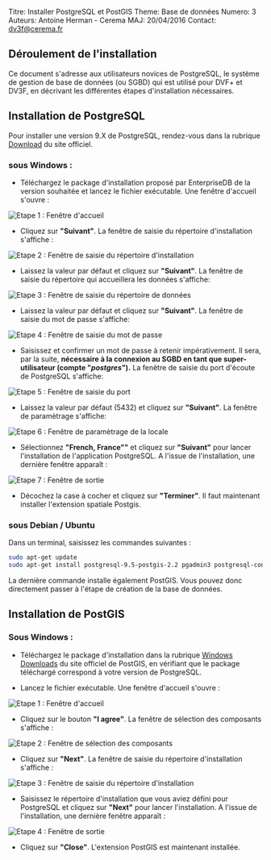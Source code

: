 Titre: Installer PostgreSQL et PostGIS
Theme: Base de données
Numero: 3
Auteurs: Antoine Herman - Cerema
MAJ: 20/04/2016
Contact: dv3f@cerema.fr

## Déroulement de l'installation

Ce document s'adresse aux utilisateurs novices de PostgreSQL, le système de gestion de base de données (ou SGBD)
qui est utilisé pour DVF+ et DV3F, en décrivant les différentes étapes d'installation nécessaires.

## Installation de PostgreSQL

Pour installer une version 9.X de PostgreSQL, rendez-vous dans la rubrique [Download](http://www.postgresql.org/download/) du site officiel. 


### sous Windows :

 * Téléchargez le package d'installation proposé par EnterpriseDB de la version souhaitée et lancez le fichier exécutable. 
Une fenêtre d'accueil s'ouvre :

![*Etape 1 : Fenêtre d'accueil*](ressources/postgresql-1.png "Installation PostgreSQL")

 * Cliquez sur **"Suivant"**. La fenêtre de saisie du répertoire d'installation s'affiche :

![*Etape 2 : Fenêtre de saisie du répertoire d'installation*](ressources/postgresql-2.png "Installation PostgreSQL")

 * Laissez la valeur par défaut et cliquez sur **"Suivant"**. La fenêtre de saisie du répertoire qui accueillera les données s'affiche:

![*Etape 3 : Fenêtre de saisie du répertoire de données*](ressources/postgresql-3.png "Installation PostgreSQL")

 * Laissez la valeur par défaut et cliquez sur **"Suivant"**. La fenêtre de saisie du mot de passe s'affiche:

![*Etape 4 : Fenêtre de saisie du mot de passe*](ressources/postgresql-4.png "Installation PostgreSQL")

 * Saisissez et confirmer un mot de passe à retenir impérativement. Il sera, par la suite, **nécessaire à la connexion
 au SGBD en tant que super-utilisateur (compte "_postgres_").** La fenêtre de saisie du port d'écoute de PostgreSQL s'affiche:

![*Etape 5 : Fenêtre de saisie du port*](ressources/postgresql-5.png "Installation PostgreSQL")

 * Laissez la valeur par défaut (5432) et  cliquez sur **"Suivant"**. La fenêtre de paramètrage s'affiche: 

![*Etape 6 : Fenêtre de paramètrage de la locale*](ressources/postgresql-6.png "Installation PostgreSQL")

 * Sélectionnez **"French, France""** et cliquez sur **"Suivant"** pour lancer l'installation de l'application PostgreSQL. A l'issue de l'installation,
 une dernière fenêtre apparaît :

![*Etape 7 : Fenêtre de sortie*](ressources/postgresql-7.png "Installation PostgreSQL")

* Décochez la case à cocher et cliquez sur **"Terminer"**. Il faut maintenant installer l'extension spatiale Postgis.

### sous Debian / Ubuntu

Dans un terminal, saisissez les commandes suivantes :

```bash
sudo apt-get update
sudo apt-get install postgresql-9.5-postgis-2.2 pgadmin3 postgresql-contrib-9.5
```

La dernière commande installe également PostGIS. Vous pouvez donc directement passer à l'étape de création de la base de données.

## Installation de PostGIS

### Sous Windows :

 * Téléchargez le package d'installation dans la rubrique [Windows Downloads](http://postgis.net/windows_downloads/) du site officiel de PostGIS, en vérifiant
 que le package téléchargé correspond à votre version de PostgreSQL.
 
 * Lancez le fichier exécutable. Une fenêtre d'accueil s'ouvre :
 
 ![*Etape 1 : Fenêtre d'accueil*](ressources/postgis-1.png "Installation PostGIS")
 
 * Cliquez sur le bouton **"I agree"**. La fenêtre de sélection des composants s'affiche :
 
  ![*Etape 2 : Fenêtre de sélection des composants*](ressources/postgis-2.png "Installation PostGIS")
  
 * Cliquez sur **"Next"**. La fenêtre de saisie du répertoire d'installation s'affiche :
 
  ![*Etape 3 : Fenêtre de saisie du répertoire d'installation*](ressources/postgis-3.png "Installation PostGIS")
  
 * Saisissez le répertoire d'installation que vous aviez défini pour PostgreSQL et cliquez sur **"Next"** pour lancer l'installation. A l'issue de
 l'installation, une dernière fenêtre apparaît :
 
  ![*Etape 4 : Fenêtre de sortie*](ressources/postgis-4.png "Installation PostGIS")
  
  * Cliquez sur **"Close"**. L'extension PostGIS est maintenant installée.

